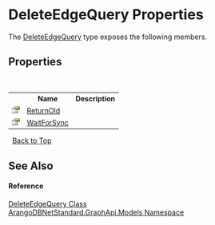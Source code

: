 # DeleteEdgeQuery Properties
 

The <a href="abe4a500-18a1-e6cc-670b-01717ef54240">DeleteEdgeQuery</a> type exposes the following members.


## Properties
&nbsp;<table><tr><th></th><th>Name</th><th>Description</th></tr><tr><td>![Public property](media/pubproperty.gif "Public property")</td><td><a href="df8389b9-dcbb-7a6d-b21c-276e99bfdc09">ReturnOld</a></td><td /></tr><tr><td>![Public property](media/pubproperty.gif "Public property")</td><td><a href="4d540eac-503c-ebcb-d819-07ce45679a8a">WaitForSync</a></td><td /></tr></table>&nbsp;
<a href="#deleteedgequery-properties">Back to Top</a>

## See Also


#### Reference
<a href="abe4a500-18a1-e6cc-670b-01717ef54240">DeleteEdgeQuery Class</a><br /><a href="6fb2338d-d8f7-f9c1-2056-1702fe9bf954">ArangoDBNetStandard.GraphApi.Models Namespace</a><br />
